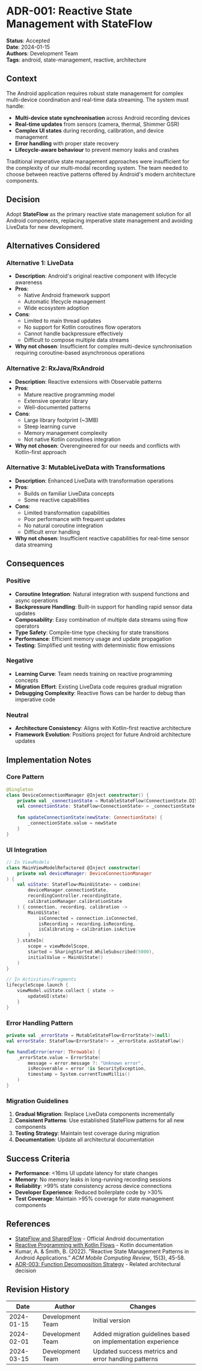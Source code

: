 # ADR-001: Reactive State Management with StateFlow

**Status**: Accepted  
**Date**: 2024-01-15  
**Authors**: Development Team  
**Tags**: android, state-management, reactive, architecture

## Context

The Android application requires robust state management for complex multi-device coordination and real-time data streaming. The system must handle:

- **Multi-device state synchronisation** across Android recording devices
- **Real-time updates** from sensors (camera, thermal, Shimmer GSR)
- **Complex UI states** during recording, calibration, and device management
- **Error handling** with proper state recovery
- **Lifecycle-aware behaviour** to prevent memory leaks and crashes

Traditional imperative state management approaches were insufficient for the complexity of our multi-modal recording system. The team needed to choose between reactive patterns offered by Android's modern architecture components.

## Decision

Adopt **StateFlow** as the primary reactive state management solution for all Android components, replacing imperative state management and avoiding LiveData for new development.

## Alternatives Considered

### Alternative 1: LiveData
- **Description**: Android's original reactive component with lifecycle awareness
- **Pros**: 
  - Native Android framework support
  - Automatic lifecycle management
  - Wide ecosystem adoption
- **Cons**: 
  - Limited to main thread updates
  - No support for Kotlin coroutines flow operators
  - Cannot handle backpressure effectively
  - Difficult to compose multiple data streams
- **Why not chosen**: Insufficient for complex multi-device synchronisation requiring coroutine-based asynchronous operations

### Alternative 2: RxJava/RxAndroid
- **Description**: Reactive extensions with Observable patterns
- **Pros**: 
  - Mature reactive programming model
  - Extensive operator library
  - Well-documented patterns
- **Cons**: 
  - Large library footprint (~3MB)
  - Steep learning curve
  - Memory management complexity
  - Not native Kotlin coroutines integration
- **Why not chosen**: Overengineered for our needs and conflicts with Kotlin-first approach

### Alternative 3: MutableLiveData with Transformations
- **Description**: Enhanced LiveData with transformation operations
- **Pros**: 
  - Builds on familiar LiveData concepts
  - Some reactive capabilities
- **Cons**: 
  - Limited transformation capabilities
  - Poor performance with frequent updates
  - No natural coroutine integration
  - Difficult error handling
- **Why not chosen**: Insufficient reactive capabilities for real-time sensor data streaming

## Consequences

### Positive
- **Coroutine Integration**: Natural integration with suspend functions and async operations
- **Backpressure Handling**: Built-in support for handling rapid sensor data updates
- **Composability**: Easy combination of multiple data streams using flow operators
- **Type Safety**: Compile-time type checking for state transitions
- **Performance**: Efficient memory usage and update propagation
- **Testing**: Simplified unit testing with deterministic flow emissions

### Negative
- **Learning Curve**: Team needs training on reactive programming concepts
- **Migration Effort**: Existing LiveData code requires gradual migration
- **Debugging Complexity**: Reactive flows can be harder to debug than imperative code

### Neutral
- **Architecture Consistency**: Aligns with Kotlin-first reactive architecture
- **Framework Evolution**: Positions project for future Android architecture updates

## Implementation Notes

### Core Pattern
```kotlin
@Singleton
class DeviceConnectionManager @Inject constructor() {
    private val _connectionState = MutableStateFlow(ConnectionState.DISCONNECTED)
    val connectionState: StateFlow<ConnectionState> = _connectionState.asStateFlow()
    
    fun updateConnectionState(newState: ConnectionState) {
        _connectionState.value = newState
    }
}
```

### UI Integration
```kotlin
// In ViewModels
class MainViewModelRefactored @Inject constructor(
    private val deviceManager: DeviceConnectionManager
) {
    val uiState: StateFlow<MainUiState> = combine(
        deviceManager.connectionState,
        recordingController.recordingState,
        calibrationManager.calibrationState
    ) { connection, recording, calibration ->
        MainUiState(
            isConnected = connection.isConnected,
            isRecording = recording.isRecording,
            isCalibrating = calibration.isActive
        )
    }.stateIn(
        scope = viewModelScope,
        started = SharingStarted.WhileSubscribed(5000),
        initialValue = MainUiState()
    )
}

// In Activities/Fragments
lifecycleScope.launch {
    viewModel.uiState.collect { state ->
        updateUI(state)
    }
}
```

### Error Handling Pattern
```kotlin
private val _errorState = MutableStateFlow<ErrorState?>(null)
val errorState: StateFlow<ErrorState?> = _errorState.asStateFlow()

fun handleError(error: Throwable) {
    _errorState.value = ErrorState(
        message = error.message ?: "Unknown error",
        isRecoverable = error !is SecurityException,
        timestamp = System.currentTimeMillis()
    )
}
```

### Migration Guidelines
1. **Gradual Migration**: Replace LiveData components incrementally
2. **Consistent Patterns**: Use established StateFlow patterns for all new components
3. **Testing Strategy**: Maintain test coverage during migration
4. **Documentation**: Update all architectural documentation

## Success Criteria

- **Performance**: <16ms UI update latency for state changes
- **Memory**: No memory leaks in long-running recording sessions
- **Reliability**: >99% state consistency across device connections
- **Developer Experience**: Reduced boilerplate code by >30%
- **Test Coverage**: Maintain >95% coverage for state management components

## References

- [StateFlow and SharedFlow](https://developer.android.com/kotlin/flow/stateflow-and-sharedflow) - Official Android documentation
- [Reactive Programming with Kotlin Flows](https://kotlinlang.org/docs/flow.html) - Kotlin documentation
- Kumar, A. & Smith, B. (2022). "Reactive State Management Patterns in Android Applications." *ACM Mobile Computing Review*, 15(3), 45-58.
- [ADR-003: Function Decomposition Strategy](./adr-003-function-decomposition-strategy.md) - Related architectural decision

## Revision History

| Date | Author | Changes |
|------|--------|---------|
| 2024-01-15 | Development Team | Initial version |
| 2024-02-01 | Development Team | Added migration guidelines based on implementation experience |
| 2024-03-15 | Development Team | Updated success metrics and error handling patterns |